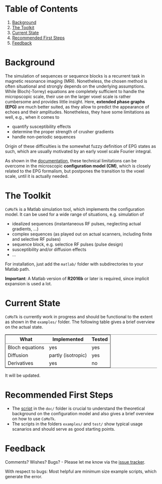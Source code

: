 
# Table of Contents

1.  [Background](#org8c03221)
2.  [The Toolkit](#org5301823)
3.  [Current State](#orgecb5d0c)
4.  [Recommended First Steps](#orgd0596af)
5.  [Feedback](#org615ca82)


<a id="org8c03221"></a>

# Background

The simulation of sequences or sequence blocks is a recurrent task in magnetic resonance imaging (MRI).
Nonetheless, the chosen method is often situational and strongly depends on the underlying assumptions.
While Bloch(-Torrey) equations are completely sufficient to handle the micropscopic scale,
their use on the larger voxel scale is rather cumbersome and provides little insight. 
Here, **extended phase graphs (EPG)** are much better suited, as they allow to predict
the appearance of echoes and their amplitudes. Nonetheless, they have some limitations as well, 
e.g., when it comes to

-   quantify susceptibility effects
-   determine the proper strength of crusher gradients
-   handle non-periodic sequences

Origin of these difficulties is the somewhat fuzzy definition of EPG states as such, which
are usually motivated by an early voxel scale Fourier integral.

As shown in the [documentation](doc/configuration_model.pdf), these technical limitations can be overcome in 
the microscopic **configuration model (CM)**, which is closely related to the EPG formalism,
but postpones the transition to the voxel scale, until it is actually needed.


<a id="org5301823"></a>

# The Toolkit

`CoMoTk` is a Matlab simulation tool, which implements the configuration model. It can be used for a 
wide range of situations, e.g. simulation of

-   idealized sequences (instantaneous RF pulses, neglecting actual gradients, &#x2026;)
-   complex sequences (as played out on actual scanners, including finite and selective RF pulses)
-   sequence block, e.g. selectice RF pulses (pulse design)
-   susceptibility and/or diffusion effects
-   &#x2026;

For installation, just add the `matlab/` folder with subdirectories to your Matlab path.

**Important**: A Matlab version of **R2016b** or later is required, since implicit expansion is used a lot.


<a id="orgecb5d0c"></a>

# Current State

`CoMoTk` is currently work in progress and should be functional to the extent as shown in the `examples/`
folder. The following table gives a brief overview on the actual state.

<table border="2" cellspacing="0" cellpadding="6" rules="groups" frame="hsides">


<colgroup>
<col  class="org-left" />

<col  class="org-left" />

<col  class="org-left" />
</colgroup>
<thead>
<tr>
<th scope="col" class="org-left">What</th>
<th scope="col" class="org-left">Implemented</th>
<th scope="col" class="org-left">Tested</th>
</tr>
</thead>

<tbody>
<tr>
<td class="org-left">Bloch equations</td>
<td class="org-left">yes</td>
<td class="org-left">yes</td>
</tr>


<tr>
<td class="org-left">Diffusion</td>
<td class="org-left">partly (isotropic)</td>
<td class="org-left">yes</td>
</tr>


<tr>
<td class="org-left">Derivatives</td>
<td class="org-left">yes</td>
<td class="org-left">no</td>
</tr>
</tbody>
</table>

It will be updated.


<a id="orgd0596af"></a>

# Recommended First Steps

-   The [script](doc/configuration_model.pdf) in the `doc/` folder is crucial to understand the theoretical background on the configuration model and also gives a brief overview on how to use `CoMoTk`.
-   The scripts in the folders `examples/` and `test/` show typical usage scanarios and should serve as good starting points.


<a id="org615ca82"></a>

# Feedback

Comments? Wishes? Bugs? - Please let me know via the [issue tracker](https://github.com/cganter/CoMoTk/issues).

With respect to bugs: Most helpful are minimum size example scripts, which generate the error.

